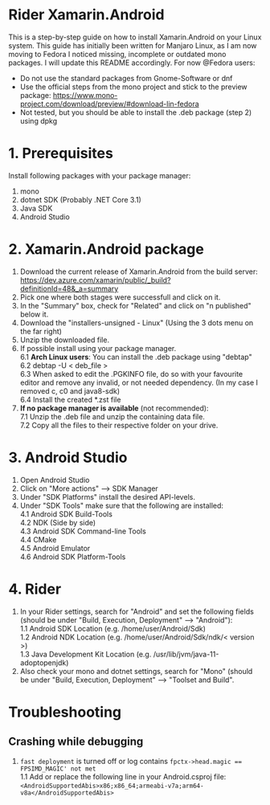 # Rider Xamarin.Android
This is a step-by-step guide on how to install Xamarin.Android on your Linux system.
This guide has initially been written for Manjaro Linux, as I am now moving to Fedora I noticed missing, incomplete or outdated mono packages.
I will update this README accordingly.
For now @Fedora users: 
- Do not use the standard packages from Gnome-Software or dnf
- Use the official steps from the mono project and stick to the preview package: https://www.mono-project.com/download/preview/#download-lin-fedora
- Not tested, but you should be able to install the .deb package (step 2) using dpkg


# 1. Prerequisites
Install following packages with your package manager:

1. mono
2. dotnet SDK (Probably .NET Core 3.1)
3. Java SDK
4. Android Studio

# 2. Xamarin.Android package

1. Download the current release of Xamarin.Android from the build server: 
https://dev.azure.com/xamarin/public/_build?definitionId=48&_a=summary
2. Pick one where both stages were successfull and click on it.
3. In the "Summary" box, check for "Related" and click on "n published" below it.
4. Download the "installers-unsigned - Linux" (Using the 3 dots menu on the far right)
5. Unzip the downloaded file.
6. If possible install using your package manager. <br>
6.1 **Arch Linux users**: You can install the .deb package using "debtap"<br>
6.2 debtap -U < deb_file ><br>
6.3 When asked to edit the .PGKINFO file, do so with your favourite editor and remove any invalid, or not needed dependency. (In my case I removed c, c0 and java8-sdk)<br>
6.4 Install the created *.zst file
7. **If no package manager is available** (not recommended):<br>
7.1 Unzip the .deb file and unzip the containing data file. <br>
7.2 Copy all the files to their respective folder on your drive.

# 3. Android Studio
1. Open Android Studio
2. Click on "More actions" --> SDK Manager
3. Under "SDK Platforms" install the desired API-levels.
4. Under "SDK Tools" make sure that the following are installed:<br>
4.1 Android SDK Build-Tools<br>
4.2 NDK (Side by side)<br>
4.3 Android SDK Command-line Tools<br>
4.4 CMake<br>
4.5 Android Emulator<br>
4.6 Android SDK Platform-Tools

# 4. Rider
1. In your Rider settings, search for "Android" and set the following fields (should be under "Build, Execution, Deployment" --> "Android"):<br>
1.1 Android SDK Location (e.g. /home/user/Android/Sdk)<br>
1.2 Android NDK Location (e.g. /home/user/Android/Sdk/ndk/< version >)<br>
1.3 Java Development Kit Location (e.g. /usr/lib/jvm/java-11-adoptopenjdk)
2. Also check your mono and dotnet settings, search for "Mono" (should be under "Build, Execution, Deployment" --> "Toolset and Build".

# Troubleshooting
## Crashing while debugging
1. `fast deployment` is turned off or log contains `fpctx->head.magic == FPSIMD_MAGIC' not met` <br>
1.1 Add or replace the following line in your Android.csproj file:\
`<AndroidSupportedAbis>x86;x86_64;armeabi-v7a;arm64-v8a</AndroidSupportedAbis>`
